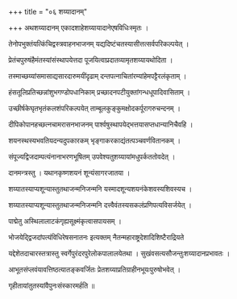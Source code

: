 +++
title = "०६ शय्यादानम्"

+++
अथशय्यादानम् एकादशाहेशय्यायादानेएषविधिःस्मृतः ।

तेनोपभुक्तंयत्किंचिद्वस्त्रवाहनभाजनम् यद्यदिष्टंचतस्यासीत्तत्सर्वपरिकल्पयेत् ।

प्रेतंचपुरुषंहैमंतस्यांसंस्थापयेत्तदा पूजयित्वाप्रदातव्यामृतशय्यायथोदिता ।

तस्माच्छय्यांसमासाद्यसारदारुमयींदृढाम् दन्तपत्नाचितांरम्यांहेमपट्टैरलंकृताम् ।

हंसतूलिप्रतिच्छन्नांशुभगण्डोपधानिकाम् प्रच्छादनपटीयुक्तांगन्धधूपादिवासिताम् ।

उच्छीर्षकेघृतभृतंकलशंपरिकल्पयेत् ताम्बूलकुङ्कुमक्षोदकर्पूरागरुचन्दनम् ।

दीपिकोपानहच्छत्नचामरासनभाजनम् पार्श्वषुस्थापयेद्भत्तयासप्तधान्यानिचैवहि ।

शयनस्थस्यभवतियदन्यदुपकारकम् भृङ्गाकरकाद्यंतत्पञ्चवर्णवितानकम् ।

संपूज्यद्विजदाम्पत्यंनानाभरणभूषितम् उपवेश्यतुशय्यायांमधुपर्कततोवदेत् ।

दानमन्त्रस्तु । यथानकृष्णशयनं शून्यंसागरजातया ।

शय्यातस्याप्यशून्यास्तुतथाजन्मनिजन्मनि यस्मादशून्यशयनंकेशवस्यशिवस्यच ।

शय्यातस्याप्यशून्यास्तुतथाजन्मनिजन्मनि दत्त्वैवंतस्यसकलंप्रणिपत्यविसर्जयेत् ।

पाद्मेतु अस्थिलालाटकंगृह्यसूक्ष्मंकृत्वासपायसम् ।

भोजयेद्द्विजदांपत्यंविधिरेषसनातनः इत्यक्तम् नैतन्महाराष्ट्रदेशादिशिष्टैराद्रियते

यद्देशेतदाचारस्तत्रास्तु स्वर्गेपुरंदरपुरेलोकपालालयेतथा । सुखंवसत्यसौजन्तुःशय्यादानप्रभावतः ।

आभूतसंप्लवंयावत्तिष्ठत्यातङ्कवर्जितः प्रेतशय्याप्रतिग्राहीनभूयःपुरुषोभवेत् ।

गृहीतायांतुतस्यांवैपुनःसंस्कारमर्हति ॥
